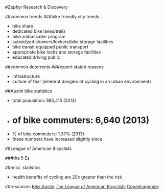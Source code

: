 #Zephyr Research & Discovery

##common trends
###bike friendly city trends
- bike share
- dedicated bike lanes/trails
- bike ambassador program
- subsidized showers/lockers/bike storage facilities
- bike transit equipped public transport
- appropriate bike racks and storage facilities
- educated driving public


##common deterrents
###expert stated reasons
- infrastructure
- culture of fear (inherent dangers of cycling in an urban environment)

##Austin bike statistics
- total population: 885,415 (2013)
- # of bike commuters: 6,640 (2013)
- % of bike commuters: 1.37% (2013)
- these numbers have increased slightly since

##League of American Bicyclists

###the 5 Es

##misc. statistics
- health benefits of cycling are 20x greater than the risk

##resources
[Bike Austin](http://bikeaustin.org/)
[The League of American Bicyclists](http://www.bikeleague.org/)
[Copenhagenize](http://copenhagenize.eu/)